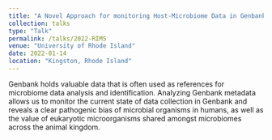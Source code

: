 ```yaml
---
title: "A Novel Approach for monitoring Host-Microbiome Data in Genbank"
collection: talks
type: "Talk"
permalink: /talks/2022-RIMS
venue: "University of Rhode Island"
date: 2022-01-14
location: "Kingston, Rhode Island"
---
```


Genbank holds valuable data that is often used as references for microbiome data analysis and identification. Analyzing Genbank metadata allows us to monitor the current state of data collection in Genbank and reveals a clear pathogenic bias of microbial organisms in humans, as well as the value of eukaryotic microorganisms shared amongst microbiomes across the animal kingdom. 
